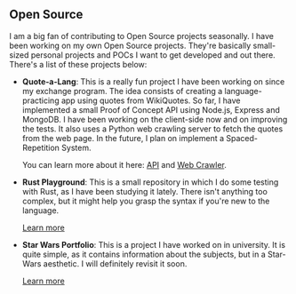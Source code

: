 ## Open Source

I am a big fan of contributing to Open Source projects seasonally. I have been working on my own Open Source projects. They're basically small-sized personal projects and POCs I want to get developed and out there. There's a list of these projects below:

* **Quote-a-Lang**: This is a really fun project I have been working on since my exchange program. The idea consists of creating a language-practicing app using quotes from WikiQuotes. So far, I have implemented a small Proof of Concept API using Node.js, Express and MongoDB. I have been working on the client-side now and on improving the tests. It also uses a Python web crawling server to fetch the quotes from the web page. In the future, I plan on implement a Spaced-Repetition System. 
  
    You can learn more about it here: [API](https://github.com/viniciusarre/quote-a-lang-server) and [Web Crawler](https://github.com/viniciusarre/quote-a-lang-crawler).

* **Rust Playground**: This is a small repository in which I do some testing with Rust, as I have been studying it lately. There isn't anything too complex, but it might help you grasp the syntax if you're new to the language. 
  
    [Learn more](https://github.com/viniciusarre/rust-playground)

* **Star Wars Portfolio**: This is a project I have worked on in university. It is quite simple, as it contains information about the subjects, but in a Star-Wars aesthetic. I will definitely revisit it soon.

    [Learn more](https://github.com/viniciusarre/starwars-portfolio/)